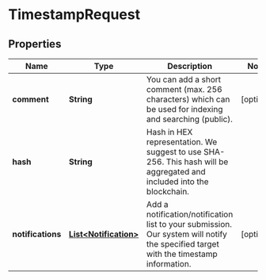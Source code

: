 
# TimestampRequest

## Properties
Name | Type | Description | Notes
------------ | ------------- | ------------- | -------------
**comment** | **String** | You can add a short comment (max. 256 characters) which can be used for indexing and searching (public). |  [optional]
**hash** | **String** | Hash in HEX representation. We suggest to use SHA-256. This hash will be aggregated and included into the blockchain. | 
**notifications** | [**List&lt;Notification&gt;**](Notification.md) | Add a notification/notification list to your submission. Our system will notify the specified target with the timestamp information. |  [optional]



